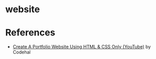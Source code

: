 # website

# References
- [Create A Portfolio Website Using HTML & CSS Only (YouTube)](https://www.youtube.com/watch?v=6egO0WgqYaU") by Codehal
